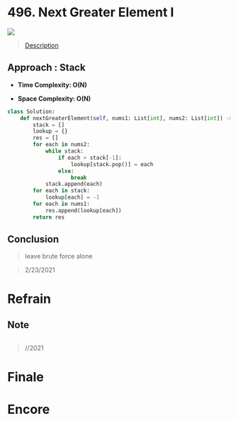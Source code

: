 # 496. Next Greater Element I

![](https://img.shields.io/badge/Difficulty-Easy-%235cb85c)

> [Description](https://leetcode.com/problems/next-greater-element-i/)

## Approach : Stack

- **Time Complexity: O(N)**

- **Space Complexity: O(N)**

```python
class Solution:
    def nextGreaterElement(self, nums1: List[int], nums2: List[int]) -> List[int]:
        stack = []
        lookup = {}
        res = []
        for each in nums2:
            while stack:
                if each > stack[-1]:
                    lookup[stack.pop()] = each
                else:
                    break
            stack.append(each)
        for each in stack:
            lookup[each] = -1
        for each in nums1:
            res.append(lookup[each])
        return res
```

## Conclusion

> leave brute force alone

> 2/23/2021

# Refrain

## Note

```python

```

> //2021

# Finale

# Encore